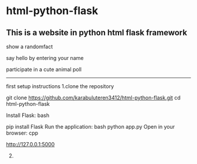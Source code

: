 # html-python-flask
This is a website in python html flask framework
------------------------------------------------------------------
 show a randomfact 

 say hello by entering your name

 participate in a cute animal poll

--------------------------------------------------------------------

first setup instructions
 1.clone the repository

 git clone https://github.com/karabuluteren3412/html-python-flask.git
cd html-python-flask

Install Flask:
bash

pip install Flask
Run the application:
bash
python app.py
Open in your browser:
cpp

http://127.0.0.1:5000



 




 2.
